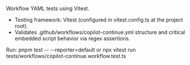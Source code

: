 Workflow YAML tests using Vitest.
- Testing framework: Vitest (configured in vitest.config.ts at the project root).
- Validates .github/workflows/copilot-continue.yml structure and critical embedded script behavior via regex assertions.

Run:
pnpm test -- --reporter=default
or
npx vitest run tests/workflows/copilot-continue.workflow.test.ts